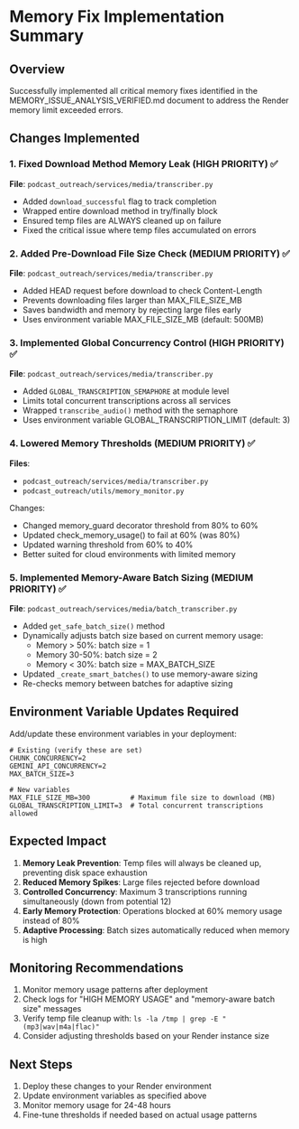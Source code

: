 # Memory Fix Implementation Summary

## Overview
Successfully implemented all critical memory fixes identified in the MEMORY_ISSUE_ANALYSIS_VERIFIED.md document to address the Render memory limit exceeded errors.

## Changes Implemented

### 1. Fixed Download Method Memory Leak (HIGH PRIORITY) ✅
**File**: `podcast_outreach/services/media/transcriber.py`
- Added `download_successful` flag to track completion
- Wrapped entire download method in try/finally block
- Ensured temp files are ALWAYS cleaned up on failure
- Fixed the critical issue where temp files accumulated on errors

### 2. Added Pre-Download File Size Check (MEDIUM PRIORITY) ✅
**File**: `podcast_outreach/services/media/transcriber.py`
- Added HEAD request before download to check Content-Length
- Prevents downloading files larger than MAX_FILE_SIZE_MB
- Saves bandwidth and memory by rejecting large files early
- Uses environment variable MAX_FILE_SIZE_MB (default: 500MB)

### 3. Implemented Global Concurrency Control (HIGH PRIORITY) ✅
**File**: `podcast_outreach/services/media/transcriber.py`
- Added `GLOBAL_TRANSCRIPTION_SEMAPHORE` at module level
- Limits total concurrent transcriptions across all services
- Wrapped `transcribe_audio()` method with the semaphore
- Uses environment variable GLOBAL_TRANSCRIPTION_LIMIT (default: 3)

### 4. Lowered Memory Thresholds (MEDIUM PRIORITY) ✅
**Files**: 
- `podcast_outreach/services/media/transcriber.py`
- `podcast_outreach/utils/memory_monitor.py`

Changes:
- Changed memory_guard decorator threshold from 80% to 60%
- Updated check_memory_usage() to fail at 60% (was 80%)
- Updated warning threshold from 60% to 40%
- Better suited for cloud environments with limited memory

### 5. Implemented Memory-Aware Batch Sizing (MEDIUM PRIORITY) ✅
**File**: `podcast_outreach/services/media/batch_transcriber.py`
- Added `get_safe_batch_size()` method
- Dynamically adjusts batch size based on current memory usage:
  - Memory > 50%: batch size = 1
  - Memory 30-50%: batch size = 2
  - Memory < 30%: batch size = MAX_BATCH_SIZE
- Updated `_create_smart_batches()` to use memory-aware sizing
- Re-checks memory between batches for adaptive sizing

## Environment Variable Updates Required

Add/update these environment variables in your deployment:

```env
# Existing (verify these are set)
CHUNK_CONCURRENCY=2
GEMINI_API_CONCURRENCY=2
MAX_BATCH_SIZE=3

# New variables
MAX_FILE_SIZE_MB=300          # Maximum file size to download (MB)
GLOBAL_TRANSCRIPTION_LIMIT=3  # Total concurrent transcriptions allowed
```

## Expected Impact

1. **Memory Leak Prevention**: Temp files will always be cleaned up, preventing disk space exhaustion
2. **Reduced Memory Spikes**: Large files rejected before download
3. **Controlled Concurrency**: Maximum 3 transcriptions running simultaneously (down from potential 12)
4. **Early Memory Protection**: Operations blocked at 60% memory usage instead of 80%
5. **Adaptive Processing**: Batch sizes automatically reduced when memory is high

## Monitoring Recommendations

1. Monitor memory usage patterns after deployment
2. Check logs for "HIGH MEMORY USAGE" and "memory-aware batch size" messages
3. Verify temp file cleanup with: `ls -la /tmp | grep -E "(mp3|wav|m4a|flac)"`
4. Consider adjusting thresholds based on your Render instance size

## Next Steps

1. Deploy these changes to your Render environment
2. Update environment variables as specified above
3. Monitor memory usage for 24-48 hours
4. Fine-tune thresholds if needed based on actual usage patterns